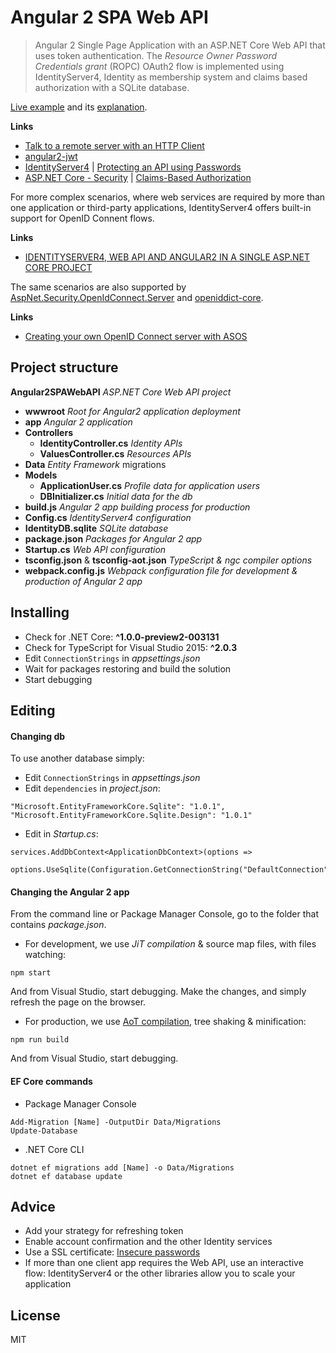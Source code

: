 # Angular 2 SPA Web API

> Angular 2 Single Page Application with an ASP.NET Core Web API that uses token authentication. 
> The _Resource Owner Password Credentials grant_ (ROPC) OAuth2 flow is implemented using IdentityServer4, 
> Identity as membership system and claims based authorization with a SQLite database.

[Live example](http://angular2spawebapi.azurewebsites.net) and its [explanation](https://github.com/robisim74/Angular2SPAWebAPI/blob/master/EXPLANATION.md).

**Links**
- [Talk to a remote server with an HTTP Client](https://angular.io/docs/ts/latest/guide/server-communication.html)
- [angular2-jwt](https://github.com/auth0/angular2-jwt)
- [IdentityServer4](https://identityserver4.readthedocs.io) | [Protecting an API using Passwords](http://docs.identityserver.io/en/dev/quickstarts/2_resource_owner_passwords.html)
- [ASP.NET Core - Security](https://docs.asp.net/en/latest/security/index.html) | [Claims-Based Authorization](https://docs.asp.net/en/latest/security/authorization/claims.html)

For more complex scenarios, where web services are required by more than one application or third-party applications, 
IdentityServer4 offers built-in support for OpenID Connent flows.

**Links**
- [IDENTITYSERVER4, WEB API AND ANGULAR2 IN A SINGLE ASP.NET CORE PROJECT](https://damienbod.com/2016/10/01/identityserver4-webapi-and-angular2-in-a-single-asp-net-core-project/)

The same scenarios are also supported by [AspNet.Security.OpenIdConnect.Server](https://github.com/aspnet-contrib/AspNet.Security.OpenIdConnect.Server) and [openiddict-core](https://github.com/openiddict/openiddict-core).

**Links**
- [Creating your own OpenID Connect server with ASOS](http://kevinchalet.com/2016/07/13/creating-your-own-openid-connect-server-with-asos-introduction/)

## Project structure
**Angular2SPAWebAPI** _ASP.NET Core Web API project_
- **wwwroot** _Root for Angular2 application deployment_
- **app** _Angular 2 application_
- **Controllers**
	- **IdentityController.cs** _Identity APIs_
	- **ValuesController.cs** _Resources APIs_
- **Data** _Entity Framework_ migrations
- **Models**
	- **ApplicationUser.cs** _Profile data for application users_
	- **DBInitializer.cs** _Initial data for the db_
- **build.js** _Angular 2 app building process for production_
- **Config.cs** _IdentityServer4 configuration_
- **IdentityDB.sqlite** _SQLite database_
- **package.json** _Packages for Angular 2 app_
- **Startup.cs** _Web API configuration_
- **tsconfig.json** & **tsconfig-aot.json** _TypeScript & ngc compiler options_
- **webpack.config.js** _Webpack configuration file for development & production of Angular 2 app_

## Installing
- Check for .NET Core: **^1.0.0-preview2-003131**
- Check for TypeScript for Visual Studio 2015: **^2.0.3**
- Edit `ConnectionStrings` in _appsettings.json_
- Wait for packages restoring and build the solution
- Start debugging

## Editing
#### Changing db
To use another database simply:
- Edit `ConnectionStrings` in _appsettings.json_
- Edit `dependencies` in _project.json_:
```
"Microsoft.EntityFrameworkCore.Sqlite": "1.0.1",
"Microsoft.EntityFrameworkCore.Sqlite.Design": "1.0.1"
```
- Edit in _Startup.cs_:
```
services.AddDbContext<ApplicationDbContext>(options =>
    options.UseSqlite(Configuration.GetConnectionString("DefaultConnection")));
```

#### Changing the Angular 2 app
From the command line or Package Manager Console, go to the folder that contains _package.json_.
- For development, we use _JiT compilation_ & source map files, with files watching:
```Shell
npm start
```
And from Visual Studio, start debugging.
Make the changes, and simply refresh the page on the browser.

- For production, we use [AoT compilation](https://angular.io/docs/ts/latest/cookbook/aot-compiler.html), tree shaking & minification:
```Shell
npm run build
```
And from Visual Studio, start debugging.

#### EF Core commands
- Package Manager Console
```Shell
Add-Migration [Name] -OutputDir Data/Migrations
Update-Database
```
- .NET Core CLI
```Shell
dotnet ef migrations add [Name] -o Data/Migrations
dotnet ef database update
```

## Advice
- Add your strategy for refreshing token
- Enable account confirmation and the other Identity services
- Use a SSL certificate: [Insecure passwords](https://developer.mozilla.org/en-US/docs/Web/Security/Insecure_passwords)
- If more than one client app requires the Web API, use an interactive flow: IdentityServer4 or the other libraries allow you to scale your application 

## License
MIT
